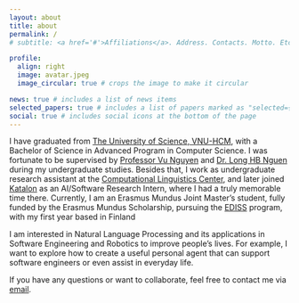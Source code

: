 ```yaml
---
layout: about
title: about
permalink: /
# subtitle: <a href='#'>Affiliations</a>. Address. Contacts. Motto. Etc.

profile:
  align: right
  image: avatar.jpeg
  image_circular: true # crops the image to make it circular

news: true # includes a list of news items
selected_papers: true # includes a list of papers marked as "selected={true}"
social: true # includes social icons at the bottom of the page
---
```


I have graduated from [The University of Science, VNU-HCM](https://en.hcmus.edu.vn/), with a Bachelor of Science in Advanced Program in Computer Science. I was fortunate to be supervised by [Professor Vu Nguyen](https://scholar.google.com/citations?user=NNZVGIcAAAAJ&hl=en) and [Dr. Long HB Nguen](https://scholar.google.com/citations?user=jECXavQAAAAJ&hl=en) during my undergraduate studies. Besides that, I work as undergraduate research assistant at the [Computational Linguistics Center](https://www.clc.hcmus.edu.vn/), and later joined [Katalon](https://katalon.com) as an AI/Software Research Intern, where I had a truly memorable time there. Currently, I am an Erasmus Mundus Joint Master’s student, fully funded by the Erasmus Mundus Scholarship, pursuing the [EDISS](https://www.master-ediss.eu) program, with my first year based in Finland

I am interested in Natural Language Processing and its applications in Software Engineering and Robotics to improve people’s lives. For example, I want to explore how to create a useful personal agent that can support software engineers or even assist in everyday life.
<!-- I am interested in Natural Language Processing, including (but not limited to):
- **Language Model-related Problems**: Natural language understanding, logical reasoning, hallucination, knowledge integration, trustworthiness, and robustness.
- **Applications of Language Models**: Using language models for domain-specific problems, real-world problems, or various NLP downstream tasks, such as information retrieval, question-answering, summarization, and dialogue systems.
- **Training/Learning Methods**: Learning strategies for improving the performance of LLMs and how to make them think like humans.
- **Vision Language Model**: Multimodal reasoning and understanding. -->


<!-- focuses on the application of large language models to traditional NLP tasks and real-world problems, as well as methods for improving their performance. I also collaborate on projects exploring the intersection of computer vision and natural language processing, specifically in the domain of vision-language models. -->

If you have any questions or want to collaborate, feel free to contact me via [email](mailto:thanhduycao1202@gmail.com).
